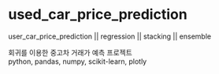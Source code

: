 # used_car_price_prediction
user_car_price_prediction || regression || stacking || ensemble

회귀를 이용한 중고차 거래가 예측 프로젝트
<br>
python, pandas, numpy, scikit-learn, plotly
